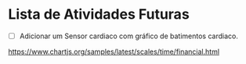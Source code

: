 # Lista de Atividades Futuras
- [ ] Adicionar um Sensor cardiaco com gráfico de batimentos cardiaco.

https://www.chartjs.org/samples/latest/scales/time/financial.html